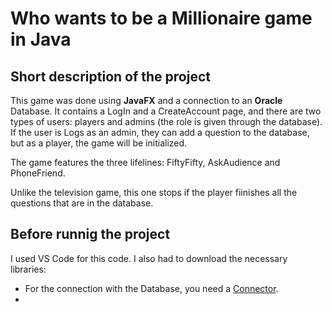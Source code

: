 # Who wants to be a Millionaire game in Java
## Short description of the project
This game was done using **JavaFX** and a connection to an **Oracle** Database. It contains a LogIn and a CreateAccount page, and there are two types of users: players and admins (the role is given through the database). If the user is Logs as an admin, they can add a question to the database, but as a player, the game will be initialized. 

The game features the three lifelines: FiftyFifty, AskAudience and PhoneFriend. 

Unlike the television game, this one stops if the player fiinishes all the questions that are in the database. 

## Before runnig the project
I used VS Code for this code. I also had to download the necessary libraries:
* For the connection with the Database, you need a [Connector](https://www.oracle.com/database/technologies/appdev/jdbc-downloads.html). 
*

